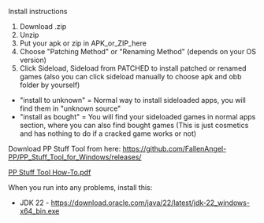 Install instructions

1. Download .zip
2. Unzip
3. Put your apk or zip in APK_or_ZIP_here
4. Choose "Patching Method" or "Renaming Method" (depends on your OS version)
5. Click Sideload, Sideload from PATCHED to install patched or renamed games (also you can click sideload manually to choose apk and obb folder by yourself)

- "install to unknown" = Normal way to install sideloaded apps, you will find them in "unknown source"
- "install as bought"  = You will find your sideloaded games in normal apps section, where you can also find bought games
(This is just cosmetics and has nothing to do if a cracked game works or not)

Download PP Stuff Tool from here: https://github.com/FallenAngel-PP/PP_Stuff_Tool_for_Windows/releases/

[PP Stuff Tool How-To.pdf](https://github.com/FallenAngel-PP/PP_Stuff_Tool_for_Windows/files/14733682/PP.Stuff.Tool.How-To.pdf)

When you run into any problems, install this:

- JDK 22 - https://download.oracle.com/java/22/latest/jdk-22_windows-x64_bin.exe
